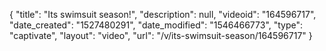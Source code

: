 {
    "title": "Its swimsuit season!",
    "description": null,
    "videoid": "164596717",
    "date_created": "1527480291",
    "date_modified": "1546466773",
    "type": "captivate",
    "layout": "video",
    "url": "\/v\/its-swimsuit-season\/164596717"
}